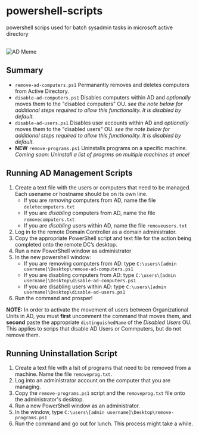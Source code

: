 # powershell-scripts
powershell scrips used for batch sysadmin tasks in microsoft active directory

<br>

<img src=https://ad4noobs.justin-p.me/explain_ad.png alt="AD Meme">

## Summary
- `remove-ad-computers.ps1` Permanantly removes and deletes computers from Active Directory.
- `disable-ad-computers.ps1` Disables computers within AD and *optionally* moves them to the "disabled computers" OU. *see the note below for additional steps required to allow this functionality. It is disabled by default.*
- `disable-ad-users.ps1` Disables user accounts within AD and *optionally* moves them to the "disabled users" OU. *see the note below for additional steps required to allow this functionality. It is disabled by default.*
- **NEW** `remove-programs.ps1` Uninstalls programs on a specific machine. *Coming soon: Uninstall a list of progrms on multiple machines at once!*

## Running AD Management Scripts
1. Create a text file with the users or computers that need to be managed. Each usename or hostname should be on its own line. 
    - If you are *removing* computers from AD, name the file `deletecomputers.txt`
    - If you are *disabling* computers from AD, name the file `removecomputers.txt` 
    - If you are *disabling* users within AD, name the file `removeusers.txt`
2. Log in to the remote Domain Controller as a domain administrator.
3. Copy the appropriate PowerShell script and text file for the action being completed onto the remote DC’s desktop.
4. Run a new PowerShell window as administrator
5. In the new powershell window:
    - If you are removing computers from AD: type `C:\users\[admin username]\Desktop\remove-ad-computers.ps1`
    - If you are disabling computers from AD: type `C:\users\[admin username]\Desktop\disable-ad-computers.ps1` 
    - If you are disabling users within AD: type `C:\users\[admin username]\Desktop\disable-ad-users.ps1`
6. Run the command and prosper!

**NOTE:** In order to activate the movement of users between Organizational Units in AD, you must __first__ uncomment the command that moves them, and __second__ paste the appropriate `distinguishedName` of the *Disabled Users* OU. This applies to scrips that disable AD Users or Commputers, but do not remove them.

## Running Uninstallation Script
1. Create a text file with a lsit of programs that need to be removed from a machine. Name the file `removeprog.txt`.
2. Log into an administrator account on the computer that you are managing.
3. Copy the `remove-programs.ps1` script and the `removeprog.txt` file onto the administrator's desktop. 
4. Run a new PowerShell window as an administrator.
5. In the window, type `C:\users\[admin username]\Desktop\remove-programs.ps1`
6. Run the command and go out for lunch. This process might take a while.
